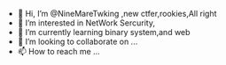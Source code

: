 - 👋 Hi, I’m @NineMareTwking ,new ctfer,rookies,All right
- 👀 I’m interested in NetWork Sercurity,
- 🌱 I’m currently learning binary system,and web
- 💞️ I’m looking to collaborate on ...
- 📫 How to reach me ...

<!---
NineMareTwking/NineMareTwking is a ✨ special ✨ repository because its `README.md` (this file) appears on your GitHub profile.
You can click the Preview link to take a look at your changes.
--->
